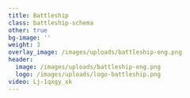 ```yaml
---
title: Battleship
class: battleship-schema
other: true
bg-image: ''
weight: 3
overlay_image: /images/uploads/battleship-eng.png
header:
  image: /images/uploads/battleship-eng.png
  logo: /images/uploads/logo-battleship.png
video: Lj-1qxgy_xk
---
```


